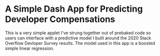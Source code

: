 # A Simple Dash App for Predicting Developer Compensations

This is a very simple applet I've strung together out of prebaked code so users can interface with a predictive model I built around the 2020 Stack Overflow Devloper Survey results. The model used in this app is a boosted simple linear regression.
